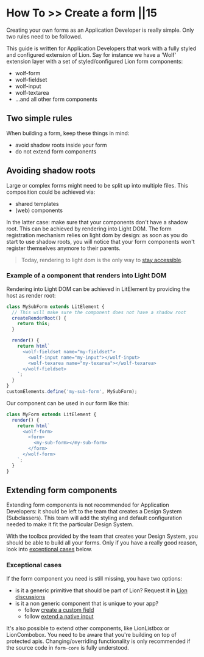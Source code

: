 # How To >> Create a form ||15

Creating your own forms as an Application Developer is really simple. Only two rules need to be followed.

This guide is written for Application Developers that work with a fully styled and configured extension of Lion.
Say for instance we have a 'Wolf' extension layer with a set of styled/configured Lion form components:

- wolf-form
- wolf-fieldset
- wolf-input
- wolf-textarea
- ...and all other form components

## Two simple rules

When building a form, keep these things in mind:

- avoid shadow roots inside your form
- do not extend form components

## Avoiding shadow roots

Large or complex forms might need to be split up into multiple files. This composition could be achieved via:

- shared templates
- (web) components

In the latter case: make sure that your components don't have a shadow root. This can be achieved by rendering into Light DOM. The form registration mechanism relies on light dom by design: as soon as you do start to use shadow roots, you will notice that your form components won't register themselves anymore to their parents.

> Today, rendering to light dom is the only way to [stay accessible](../../fundamentals/rationales/accessibility.md#shadow-roots-and-accessibility).

### Example of a component that renders into Light DOM

Rendering into Light DOM can be achieved in LitElement by providing the host as render root:

```js
class MySubForm extends LitElement {
  // This will make sure the component does not have a shadow root
  createRenderRoot() {
    return this;
  }

  render() {
    return html`
      <wolf-fieldset name="my-fieldset">
        <wolf-input name="my-input"></wolf-input>
        <wolf-texarea name="my-texarea"></wolf-texarea>
      </wolf-fieldset>
    `;
  }
}
customElements.define('my-sub-form', MySubForm);
```

Our component can be used in our form like this:

```js
class MyForm extends LitElement {
  render() {
    return html`
      <wolf-form>
        <form>
          <my-sub-form></my-sub-form>
        </form>
      </wolf-form>
    `;
  }
}
```

## Extending form components

Extending form components is not recommended for Application Developers: it should be left to the team that creates a Design System (Subclassers).
This team will add the styling and default configuration needed to make it fit the particular Design System.

With the toolbox provided by the team that creates your Design System, you should be able to build all your forms. Only if you have a really good reason, look into
[exceptional cases](#exceptional-cases) below.

### Exceptional cases

If the form component you need is still missing, you have two options:

- is it a generic primitive that should be part of Lion? Request it in [Lion discussions](https://github.com/ing-bank/lion/discussions)
- is it a non generic component that is unique to your app?
  - follow [create a custom field](./create-a-custom-field.md)
  - follow [extend a native input](./extend-a-native-input.md)

It's also possible to extend other components, like LionListbox or LionCombobox. You need to be aware that you're building on top of protected apis.
Changing/overriding functionality is only recommended if the source code in `form-core` is fully understood.
